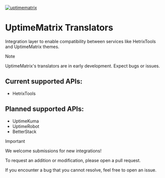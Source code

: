 [![uptimematrix](https://cdn.layeredy.com/uptimematrix/wordmark.png)](https://uptimematrix.com)
# UptimeMatrix Translators
Integration layer to enable compatibility between services like HetrixTools and UptimeMatrix themes.

> [!NOTE]
> UptimeMatrix's translators are in early development. Expect bugs or issues.


## Current supported APIs:
* HetrixTools
## Planned supported APIs:
* UptimeKuma
* UptimeRobot
* BetterStack


> [!IMPORTANT]
> We welcome submissions for new integrations!
> 
>   To request an addition or modification, please open a pull request.
> 
>   If you encounter a bug that you cannot resolve, feel free to open an issue.

